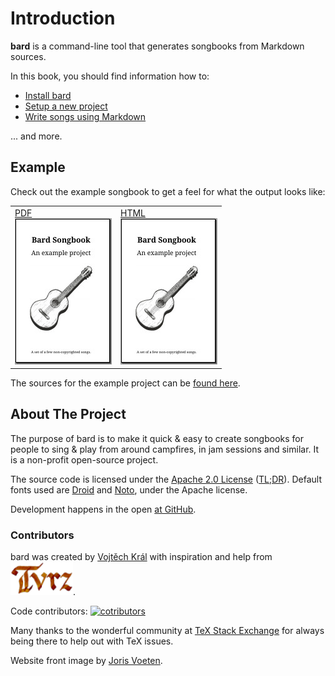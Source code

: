 # Introduction

**bard** is a command-line tool that generates songbooks from Markdown sources.

In this book, you should find information how to:

- [Install bard](./install.md)
- [Setup a new project](./project.md)
- [Write songs using Markdown](./songs.md)

... and more.

## Example

Check out the example songbook to get a feel for what the output looks like:

<table><tr>
<td><a href="./assets/songbook.pdf" target="_blank">PDF<br><img src="./assets/songbook-thumb.jpg"></td>
<td><a href="./assets/songbook.html" target="_blank">HTML<br><img src="./assets/songbook-thumb.jpg"></td>
</tr></table>

The sources for the example project can be <a href="https://github.com/vojtechkral/bard/tree/main/example" target="_blank">found here</a>.

## About The Project

The purpose of bard is to make it quick & easy to create songbooks for people to sing & play from around campfires, in jam sessions and similar.
It is a non-profit open-source project.

The source code is licensed under the [Apache 2.0 License](https://www.apache.org/licenses/LICENSE-2.0.html) ([TL;DR](https://choosealicense.com/licenses/apache-2.0/)). Default fonts used are [Droid](https://en.wikipedia.org/wiki/Droid_(typeface)) and [Noto](https://en.wikipedia.org/wiki/Noto_fonts), under the Apache license.

Development happens in the open [at GitHub](https://github.com/vojtechkral/bard/).

### Contributors

bard was created by [Vojtěch Král](https://github.com/vojtechkral) with inspiration and help from [![Tvrz](./assets/tvrz.png)](https://tvrz.instruktori.cz/).

Code contributors: [![cotributors](https://contrib.rocks/image?repo=vojtechkral/bard&anon=1)](https://github.com/vojtechkral/bard/graphs/contributors)

Many thanks to the wonderful community at [TeX Stack Exchange](https://tex.stackexchange.com/) for always being there to help out with TeX issues.

Website front image by [Joris Voeten](https://unsplash.com/@jorisoi).
